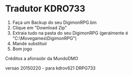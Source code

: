 # Tradutor KDRO733 
1. Faça um Backup do seu DigimonRPG.bin
2. Clique em "Download Zip"
3. Extraia tudo na pasta do seu DigimonRPG (geralmente é "C:\Movegames\DigimonRPG")
4. Mande substituir
5. Bom jogo

Créditos a afonsobr da MundoDMO

versao 20150220 - para kdrov621 DRPG733
